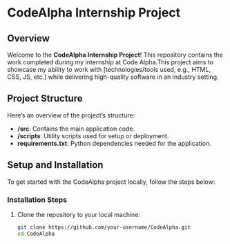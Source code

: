 # CodeAlpha Internship Project

## Overview

Welcome to the **CodeAlpha Internship Project**! This repository contains the work completed during my internship at Code Alpha.This project aims to showcase my ability to work with [technologies/tools used, e.g., HTML, CSS, JS, etc.] while delivering high-quality software in an industry setting.

## Project Structure

Here’s an overview of the project’s structure:


- **/src**: Contains the main application code.
- **/scripts**: Utility scripts used for setup or deployment.
- **requirements.txt**: Python dependencies needed for the application.

## Setup and Installation

To get started with the CodeAlpha project locally, follow the steps below:

### Installation Steps

1. Clone the repository to your local machine:

   ```bash
   git clone https://github.com/your-username/CodeAlpha.git
   cd CodeAlpha
